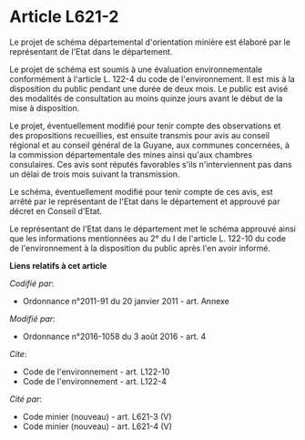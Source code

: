 # Article L621-2

Le projet de schéma départemental d'orientation minière est élaboré par le représentant de l'Etat dans le département.

Le projet de schéma est soumis à une évaluation environnementale conformément à l'article L. 122-4 du code de
l'environnement. Il est mis à la disposition du public pendant une durée de deux mois. Le public est avisé des modalités de
consultation au moins quinze jours avant le début de la mise à disposition.

Le projet, éventuellement modifié pour tenir compte des observations et des propositions recueillies, est ensuite transmis
pour avis au conseil régional et au conseil général de la Guyane, aux communes concernées, à la commission départementale des
mines ainsi qu'aux chambres consulaires. Ces avis sont réputés favorables s'ils n'interviennent pas dans un délai de trois
mois suivant la transmission.

Le schéma, éventuellement modifié pour tenir compte de ces avis, est arrêté par le représentant de l'Etat dans le département
et approuvé par décret en Conseil d'Etat.

Le représentant de l'Etat dans le département met le schéma approuvé ainsi que les informations mentionnées au 2° du I de
l'article L. 122-10 du code de l'environnement à la disposition du public après l'en avoir informé.

**Liens relatifs à cet article**

_Codifié par_:

  - Ordonnance n°2011-91 du 20 janvier 2011 - art. Annexe

_Modifié par_:

  - Ordonnance n°2016-1058 du 3 août 2016 - art. 4

_Cite_:

  - Code de l'environnement - art. L122-10
  - Code de l'environnement - art. L122-4

_Cité par_:

  - Code minier (nouveau) - art. L621-3 (V)
  - Code minier (nouveau) - art. L621-4 (V)
